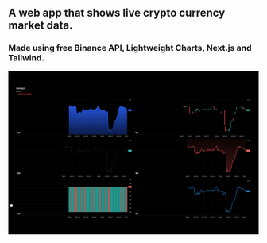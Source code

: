 ## A web app that shows live crypto currency market data.
### Made using free Binance API, Lightweight Charts, Next.js and Tailwind.
![alt text](https://github.com/BrianJCal99/binance-api/blob/master/Screenshot%202025-01-26%20at%2016-22-53%20Create%20Next%20App.png)